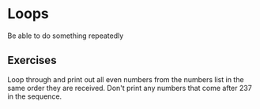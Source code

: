 # Loops

Be able to do something repeatedly

## Exercises

Loop through and print out all even numbers from the numbers list in the same order they are received. Don't print any numbers that come after 237 in the sequence.
